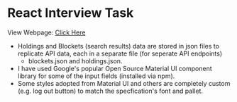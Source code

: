 # React Interview Task

View Webpage: [Click Here](http://localhost:3000)

- Holdings and Blockets (search results) data are stored in json files to replicate API data, each in a separate file (for seperate API endpoints) 
    - blockets.json and holdings.json.
- I have used Google's popular Open Source Material UI component library for some of the input fields (installed via npm).
- Some styles adopted from Material UI and others are completely custom (e.g. log out button) to match the specfication's font and pallet.
